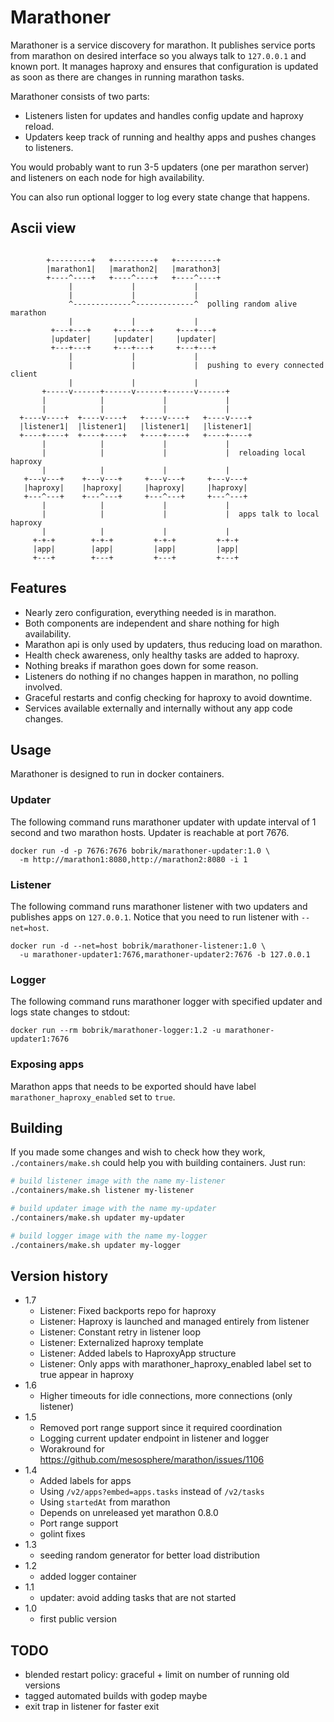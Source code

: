 # Marathoner

Marathoner is a service discovery for marathon. It publishes
service ports from marathon on desired interface so you always
talk to `127.0.0.1` and known port. It manages haproxy and
ensures that configuration is updated as soon as there are
changes in running marathon tasks.

Marathoner consists of two parts:

* Listeners listen for updates and handles config update and haproxy reload.
* Updaters keep track of running and healthy apps and pushes changes to listeners.

You would probably want to run 3-5 updaters (one per marathon server)
and listeners on each node for high availability.

You can also run optional logger to log every state change that happens.


## Ascii view

```

        +---------+   +---------+   +---------+
        |marathon1|   |marathon2|   |marathon3|
        +----^----+   +----^----+   +----^----+
             |             |             |
             |             |             |
             ^-------------^-------------^  polling random alive marathon
             |             |             |
         +---+---+     +---+---+     +---+---+
         |updater|     |updater|     |updater|
         +---+---+     +---+---+     +---+---+
             |             |             |
             |             |             |  pushing to every connected client
             |             |             |
       +-----v------+------v------+------v------+
       |            |             |             |
       |            |             |             |
  +----v----+  +----v----+   +----v----+   +----v----+
  |listener1|  |listener1|   |listener1|   |listener1|
  +----+----+  +----+----+   +----+----+   +----+----+
       |            |             |             |
       |            |             |             |  reloading local haproxy
       |            |             |             |
   +---v---+    +---v---+     +---v---+     +---v---+
   |haproxy|    |haproxy|     |haproxy|     |haproxy|
   +---^---+    +---^---+     +---^---+     +---^---+
       |            |             |             |
       |            |             |             |  apps talk to local haproxy
       |            |             |             |
     +-+-+        +-+-+         +-+-+         +-+-+
     |app|        |app|         |app|         |app|
     +---+        +---+         +---+         +---+

```

## Features

* Nearly zero configuration, everything needed is in marathon.
* Both components are independent and share nothing for high availability.
* Marathon api is only used by updaters, thus reducing load on marathon.
* Health check awareness, only healthy tasks are added to haproxy.
* Nothing breaks if marathon goes down for some reason.
* Listeners do nothing if no changes happen in marathon, no polling involved.
* Graceful restarts and config checking for haproxy to avoid downtime.
* Services available externally and internally without any app code changes.

## Usage

Marathoner is designed to run in docker containers.

### Updater

The following command runs marathoner updater with
update interval of 1 second and two marathon hosts.
Updater is reachable at port 7676.

```
docker run -d -p 7676:7676 bobrik/marathoner-updater:1.0 \
  -m http://marathon1:8080,http://marathon2:8080 -i 1
```

### Listener

The following command runs marathoner listener with
two updaters and publishes apps on `127.0.0.1`.
Notice that you need to run listener with `--net=host`.

```
docker run -d --net=host bobrik/marathoner-listener:1.0 \
  -u marathoner-updater1:7676,marathoner-updater2:7676 -b 127.0.0.1
```

### Logger

The following command runs marathoner logger with
specified updater and logs state changes to stdout:

```
docker run --rm bobrik/marathoner-logger:1.2 -u marathoner-updater1:7676
```

### Exposing apps

Marathon apps that needs to be exported should have label
`marathoner_haproxy_enabled` set to `true`.

## Building

If you made some changes and wish to check how they work, `./containers/make.sh`
could help you with building containers. Just run:

```sh
# build listener image with the name my-listener
./containers/make.sh listener my-listener

# build updater image with the name my-updater
./containers/make.sh updater my-updater

# build logger image with the name my-logger
./containers/make.sh updater my-logger
```

## Version history

* 1.7
  * Listener: Fixed backports repo for haproxy
  * Listener: Haproxy is launched and managed entirely from listener
  * Listener: Constant retry in listener loop
  * Listener: Externalized haproxy template
  * Listener: Added labels to HaproxyApp structure
  * Listener: Only apps with marathoner_haproxy_enabled label set to true appear in haproxy
* 1.6
  * Higher timeouts for idle connections, more connections (only listener)
* 1.5
  * Removed port range support since it required coordination
  * Logging current updater endpoint in listener and logger
  * Worakround for https://github.com/mesosphere/marathon/issues/1106
* 1.4
  * Added labels for apps
  * Using `/v2/apps?embed=apps.tasks` instead of `/v2/tasks`
  * Using `startedAt` from marathon
  * Depends on unreleased yet marathon 0.8.0
  * Port range support
  * golint fixes
* 1.3
  * seeding random generator for better load distribution
* 1.2
  * added logger container
* 1.1
  * updater: avoid adding tasks that are not started
* 1.0
  * first public version

## TODO

* blended restart policy: graceful + limit on number of running old versions
* tagged automated builds with godep maybe
* exit trap in listener for faster exit

